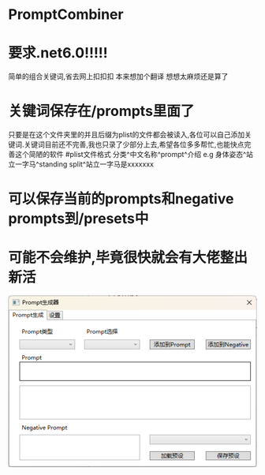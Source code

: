 # PromptCombiner

# 要求.net6.0!!!!!
简单的组合关键词,省去网上扣扣扣
本来想加个翻译 想想太麻烦还是算了
# 关键词保存在/prompts里面了
只要是在这个文件夹里的并且后缀为plist的文件都会被读入,各位可以自己添加关键词.关键词目前还不完善,我也只录了少部分上去,希望各位多多帮忙,也能快点完善这个简陋的软件
#plist文件格式 
分类^中文名称^prompt^介绍
e.g
身体姿态^站立一字马^standing split^站立一字马是xxxxxxx

# 可以保存当前的prompts和negative prompts到/presets中
# 可能不会维护,毕竟很快就会有大佬整出新活
![image](https://github.com/luzamm/PromptCombiner/blob/master/%E5%B1%8F%E5%B9%95%E6%88%AA%E5%9B%BE%202022-10-10%20205222.png)
